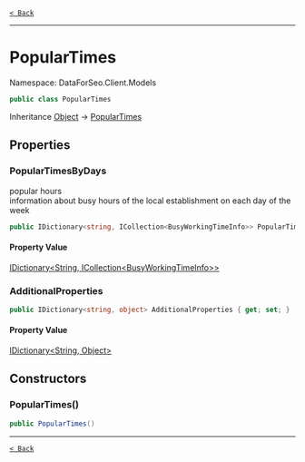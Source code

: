 [`< Back`](./)

---

# PopularTimes

Namespace: DataForSeo.Client.Models

```csharp
public class PopularTimes
```

Inheritance [Object](https://docs.microsoft.com/en-us/dotnet/api/system.object) → [PopularTimes](./dataforseo.client.models.populartimes)

## Properties

### **PopularTimesByDays**

popular hours
 <br>information about busy hours of the local establishment on each day of the week

```csharp
public IDictionary<string, ICollection<BusyWorkingTimeInfo>> PopularTimesByDays { get; set; }
```

#### Property Value

[IDictionary&lt;String, ICollection&lt;BusyWorkingTimeInfo&gt;&gt;](https://docs.microsoft.com/en-us/dotnet/api/system.collections.generic.idictionary-2)<br>

### **AdditionalProperties**

```csharp
public IDictionary<string, object> AdditionalProperties { get; set; }
```

#### Property Value

[IDictionary&lt;String, Object&gt;](https://docs.microsoft.com/en-us/dotnet/api/system.collections.generic.idictionary-2)<br>

## Constructors

### **PopularTimes()**

```csharp
public PopularTimes()
```

---

[`< Back`](./)
